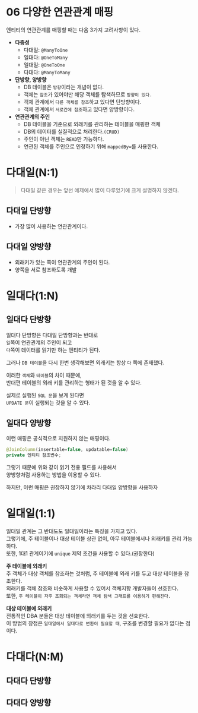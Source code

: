 # 06 다양한 연관관계 매핑  
  
엔티티의 연관관계를 매핑할 때는 다음 3가지 고려사항이 있다.        
  
* **다중성**       
    * 다대일: `@ManyToOne`
    * 일대다: `@OneToMany`
    * 일대일: `@OneToOne`
    * 다대다: `@ManyToMany`
* **단방향, 양방향**  
    * DB 테이블은 `방향`이라는 개념이 없다.   
    * 객체는 `참조`가 있어야만 해당 객체를 탐색하므로 `방향이 있다.`
    * 객체 관계에서 `다른 객체를 참조`하고 있다면 단방향이다.  
    * 객체 관계에서 `서로간에 참조`하고 있다면 양방향이다.       
* **연관관계의 주인**    
    * DB 테이블을 기준으로 외래키를 관리하는 테이블을 매핑한 객체 
    * DB의 데이터를 실질적으로 처리한다.`(CRUD)` 
    * 주인이 아닌 객체는 `READ`만 가능하다.   
    * 연관된 객체를 주인으로 인정하기 위해 `mappedBy=`를 사용한다.   
                 
# 다대일(N:1)       
> 다대일 같은 경우는 앞선 예제에서 많이 다루었기에 크게 설명하지 않겠다.         
     
## 다대일 단방향 
* 가장 많이 사용하는 연관관계이다.  

## 다대일 양방향 
* 외래키가 있는 쪽이 연관관계의 주인이 된다.  
* 양쪽을 서로 참조하도록 개발 
      
# 일대다(1:N)     
## 일대다 단방향   
일대다 단방향은 다대일 단방향과는 반대로      
`일`쪽이 연관관걔의 주인이 되고   
`다`쪽이 데이터를 읽기만 하는 엔티티가 된다.    
     
그러나 `DB 테이블`을 다시 한번 생각해보면 외래키는 항상 `다` 쪽에 존재했다.    
       
이러한 `객체`와 `테이블`의 차이 때문에,       
반대편 테이블의 외래 키를 관리하는 형태가 된 것을 알 수 있다.         
            
실제로 실행된 `SQL 문`을 보게 된다면    
`UPDATE 문`이 실행되는 것을 알 수 있다.    
     
## 일대다 양방향   
이런 매핑은 공식적으로 지원하지 않는 매핑이다.      
    
```java
@JoinColumn(insertable=false, updatable=false)
private 엔티티 참조변수; 
```            
   
그렇기 때문에 위와 같이 읽기 전용 필드를 사용해서         
양방향처럼 사용하는 방법을 이용할 수 있다.                
          
하지만, 이런 매핑은 권장하지 않기에 차라리 다대일 양방향을 사용하자        

      
# 일대일(1:1)          
일대일 관계는 그 반대도도 일대일이라는 특징을 가지고 있다.            
그렇기에, 주 테이블이나 대상 테이블 상관 없이, 아무 테이블에서나 외래키를 관리 가능하다.          
또한, 1대1 관계이기에 `unique` 제약 조건을 사용할 수 있다.(권장한다)           
   
**주 테이블에 외래키**  
주 객체가 대상 객체를 참조하는 것처럼, 주 테이블에 외래 키를 두고 대상 테이블을 참조한다.    
외래키를 객체 참조와 비슷하게 사용할 수 있어서 객체지향 개발자들이 선호한다.   
또한, `주 테이블이 자주 조회되는 객체라면 객체 탐색 그래프를 이용하기 편해진다.`    
   
**대상 테이블에 외래키**   
전통적인 DBA 분들은 대상 테이블에 외래키를 두는 것을 선호한다.   
이 방법의 장점은 `일대일에서 일대다로 변환이 필요할 때`, 구조를 변경할 필요가 없다는 점이다.  

# 다대다(N:M)   


## 다대다 단방향
## 다대다 양방향 
